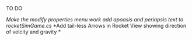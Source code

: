 TO DO

*Make the modify properties menu work*
*add apoasis and periapsis text to rocketSimGame.cs*
*Add tail-less Arrows in Rocket View showing direction of velcity and gravity *